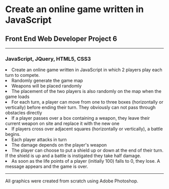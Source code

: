 <h1>Create an online game written in JavaScript</h1>
<h2>Front End Web Developer Project 6</h2>
<hr>
<h3>JavaScript, JQuery, HTML5, CSS3</h3>


<li>Create an online game written in JavaScript in which 2 players play each turn to compete.</li>
<li>Randomly generate the game map</li>
<li>Weapons will be placed randomly</li>
<li>The placement of the two players is also randomly on the map when the game loads</li>
<li>For each turn, a player can move from one to three boxes (horizontally or vertically) before ending their turn. They obviously can not pass through obstacles directly</li>
<li>If a player passes over a box containing a weapon, they leave their current weapon on site and replace it with the new one</li>
<li>If players cross over adjacent squares (horizontally or vertically), a battle begins.</li>
<li>Each player attacks in turn</li>
<li>The damage depends on the player's weapon</li>
<li>The player can choose to put a shield up or down at the end of their turn. If the shield is up and a battle is instigated they take half damage.</li>
<li>As soon as the life points of a player (initially 100) falls to 0, they lose. A message appears and the game is over.</li>

<hr>
<p>All graphics were created from scratch using Adobe Photoshop.</p>
